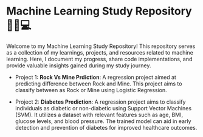 # Machine Learning Study Repository 🤖🧠💻

Welcome to my Machine Learning Study Repository! This repository serves as a collection of my learnings, projects, and resources related to machine learning. Here, I document my progress, share code implementations, and provide valuable insights gained during my study journey.

- Project 1: **Rock Vs Mine Prdiction**: A regression project aimed at predicting difference between Rock and Mine.
This project aims to classify between as Rock or Mine using Logistic Regression.

- Project 2: **Diabetes Prediction**: A regression project aims to classify individuals as diabetic or non-diabetic using Support Vector Machines (SVM). It utilizes a dataset with relevant features such as age, BMI, glucose levels, and blood pressure. The trained model can aid in early detection and prevention of diabetes for improved healthcare outcomes.

